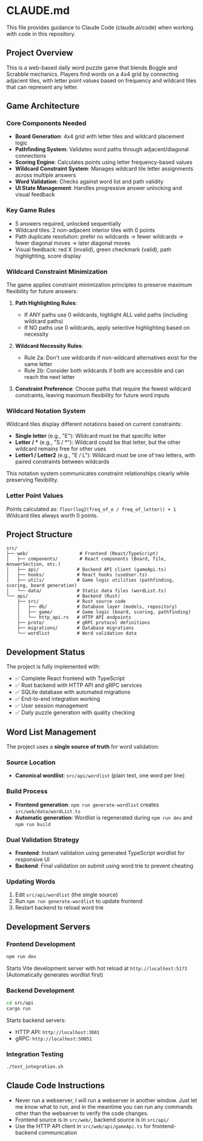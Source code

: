 # CLAUDE.md

This file provides guidance to Claude Code (claude.ai/code) when working with code in this repository.

## Project Overview

This is a web-based daily word puzzle game that blends Boggle and Scrabble mechanics. Players find words on a 4x4 grid by connecting adjacent tiles, with letter point values based on frequency and wildcard tiles that can represent any letter.

## Game Architecture

### Core Components Needed
- **Board Generation**: 4x4 grid with letter tiles and wildcard placement logic
- **Pathfinding System**: Validates word paths through adjacent/diagonal connections
- **Scoring Engine**: Calculates points using letter frequency-based values
- **Wildcard Constraint System**: Manages wildcard tile letter assignments across multiple answers
- **Word Validation**: Checks against word list and path validity
- **UI State Management**: Handles progressive answer unlocking and visual feedback

### Key Game Rules
- 5 answers required, unlocked sequentially
- Wildcard tiles: 2 non-adjacent interior tiles with 0 points
- Path duplicate resolution: prefer no wildcards → fewer wildcards → fewer diagonal moves → later diagonal moves
- Visual feedback: red X (invalid), green checkmark (valid), path highlighting, score display

### Wildcard Constraint Minimization
The game applies constraint minimization principles to preserve maximum flexibility for future answers:

1. **Path Highlighting Rules**:
   - If ANY paths use 0 wildcards, highlight ALL valid paths (including wildcard paths)
   - If NO paths use 0 wildcards, apply selective highlighting based on necessity

2. **Wildcard Necessity Rules**:
   - Rule 2a: Don't use wildcards if non-wildcard alternatives exist for the same letter
   - Rule 2b: Consider both wildcards if both are accessible and can reach the next letter

3. **Constraint Preference**: Choose paths that require the fewest wildcard constraints, leaving maximum flexibility for future word inputs

### Wildcard Notation System
Wildcard tiles display different notations based on current constraints:

- **Single letter** (e.g., "E"): Wildcard must be that specific letter
- **Letter / \*** (e.g., "S / \*"): Wildcard could be that letter, but the other wildcard remains free for other uses
- **Letter1 / Letter2** (e.g., "E / L"): Wildcard must be one of two letters, with paired constraints between wildcards

This notation system communicates constraint relationships clearly while preserving flexibility.

### Letter Point Values
Points calculated as: `floor(log2(freq_of_e / freq_of_letter)) + 1`
Wildcard tiles always worth 0 points.

## Project Structure

```
src/
├── web/                   # Frontend (React/TypeScript)
│   ├── components/        # React components (Board, Tile, AnswerSection, etc.)
│   ├── api/              # Backend API client (gameApi.ts)
│   ├── hooks/            # React hooks (useUser.ts)
│   ├── utils/            # Game logic utilities (pathfinding, scoring, board generation)
│   └── data/             # Static data files (wordList.ts)
└── api/                  # Backend (Rust)
    ├── src/              # Rust source code
    │   ├── db/           # Database layer (models, repository)
    │   ├── game/         # Game logic (board, scoring, pathfinding)
    │   └── http_api.rs   # HTTP API endpoints
    ├── proto/            # gRPC protocol definitions
    ├── migrations/       # Database migrations
    └── wordlist          # Word validation data
```

## Development Status

The project is fully implemented with:
- ✅ Complete React frontend with TypeScript
- ✅ Rust backend with HTTP API and gRPC services  
- ✅ SQLite database with automated migrations
- ✅ End-to-end integration working
- ✅ User session management
- ✅ Daily puzzle generation with quality checking

## Word List Management

The project uses a **single source of truth** for word validation:

### Source Location
- **Canonical wordlist**: `src/api/wordlist` (plain text, one word per line)

### Build Process
- **Frontend generation**: `npm run generate-wordlist` creates `src/web/data/wordList.ts`
- **Automatic generation**: Wordlist is regenerated during `npm run dev` and `npm run build`

### Dual Validation Strategy
- **Frontend**: Instant validation using generated TypeScript wordlist for responsive UI
- **Backend**: Final validation on submit using word trie to prevent cheating

### Updating Words
1. Edit `src/api/wordlist` (the single source)
2. Run `npm run generate-wordlist` to update frontend
3. Restart backend to reload word trie

## Development Servers

### Frontend Development
```bash
npm run dev
```
Starts Vite development server with hot reload at `http://localhost:5173`
(Automatically generates wordlist first)

### Backend Development  
```bash
cd src/api
cargo run
```
Starts backend servers:
- HTTP API: `http://localhost:3001`
- gRPC: `http://localhost:50051`

### Integration Testing
```bash
./test_integration.sh
```

## Claude Code Instructions

- Never run a webserver, I will run a webserver in another window. Just let me know what to run, and in the meantime you can run any commands other than the webserver to verify the code changes.
- Frontend source is in `src/web/`, backend source is in `src/api/`
- Use the HTTP API client in `src/web/api/gameApi.ts` for frontend-backend communication